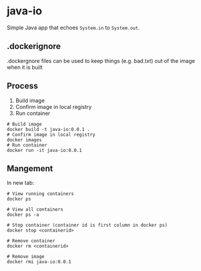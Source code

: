 # java-io

Simple Java app that echoes `System.in` to `System.out`.

## .dockerignore

.dockergnore files can be used to keep things (e.g. bad.txt) out of the image when it is built

## Process
1. Build image
2. Confirm image in local registry
3. Run container

``` docker
# Build image
docker build -t java-io:0.0.1 .
# Confirm image in local registry
docker images
# Run container
docker run -it java-io:0.0.1
```

## Mangement
In new tab:
``` docker
# View running containers
docker ps

# View all containers
docker ps -a

# Stop container (container id is first column in docker ps)
docker stop <containerid>

# Remove container
docker rm <containerid>

# Remove image
docker rmi java-io:0.0.1

```
